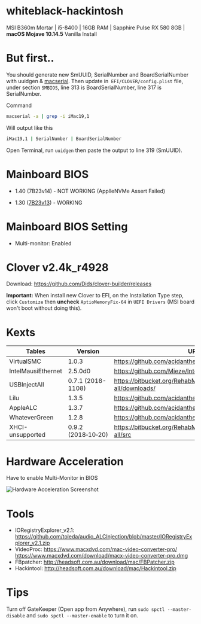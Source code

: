 # whiteblack-hackintosh
MSI B360m Mortar | i5-8400 | 16GB RAM | Sapphire Pulse RX 580 8GB | **macOS Mojave 10.14.5** Vanilla Install



# But first..

You should generate new SmUUID, SerialNumber and BoardSerialNumber with uuidgen & [macserial](https://github.com/acidanthera/MacInfoPkg/releases). Then update in` EFI/CLOVER/config.plist` file, under section `SMBIOS`, line 313 is BoardSerialNumber, line 317 is SerialNumber. 

Command

```bash
macserial -a | grep -i iMac19,1
```

Will output like this

```bash
iMac19,1 | SerialNumber | BoardSerialNumber
```



Open Terminal, run `uuidgen` then paste the output to line 319 (SmUUID).



# Mainboard BIOS

- 1.40 (7B23v14) - NOT WORKING (ApplleNVMe Assert Failed)

- 1.30 ([7B23v13](https://www.msi.com/Motherboard/support/B360M-MORTAR#down-bios)) - WORKING

  

# Mainboard BIOS Setting
- Multi-monitor: Enabled

  

# Clover v2.4k_r4928
Download: <https://github.com/Dids/clover-builder/releases>

**Important:** When install new Clover to EFI, on the Installation Type step, click `Customize` then **uncheck** `AptioMemoryFix-64` in `UEFI Drivers` (MSI board won't boot without doing this).



# Kexts
| Tables             | Version            | URL                                                          |
| ------------------ | ------------------ | ------------------------------------------------------------ |
| VirtualSMC         | 1.0.3              | <https://github.com/acidanthera/VirtualSMC/releases>         |
| IntelMausiEthernet | 2.5.0d0            | <https://github.com/Mieze/IntelMausiEthernet>                |
| USBInjectAll       | 0.7.1 (2018-1108)  | <https://bitbucket.org/RehabMan/os-x-usb-inject-all/downloads/> |
| Lilu               | 1.3.5              | <https://github.com/acidanthera/Lilu/releases>               |
| AppleALC           | 1.3.7              | <https://github.com/acidanthera/AppleALC/releases>           |
| WhateverGreen      | 1.2.8              | <https://github.com/acidanthera/WhateverGreen/releases>      |
| XHCI-unsupported   | 0.9.2 (2018‑10‑20) | <https://bitbucket.org/RehabMan/os-x-usb-inject-all/src>     |



# Hardware Acceleration

Have to enable Multi-Monitor in BIOS

![Hardware Acceleration Screenshot](https://i.imgur.com/GrFYbrl.jpg)

# Tools
- IORegistryExplorer_v2.1: https://github.com/toleda/audio_ALCInjection/blob/master/IORegistryExplorer_v2.1.zip
- VideoProc: https://www.macxdvd.com/mac-video-converter-pro/
https://www.macxdvd.com/download/macx-video-converter-pro.dmg
- FBpatcher: http://headsoft.com.au/download/mac/FBPatcher.zip
- Hackintool: http://headsoft.com.au/download/mac/Hackintool.zip



# Tips

Turn off GateKeeper (Open app from Anywhere), run `sudo spctl --master-disable` and `sudo spctl --master-enable` to turn it on.
